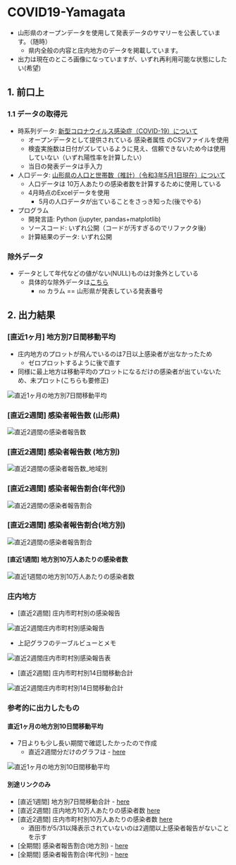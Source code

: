 # COVID19-Yamagata

- 山形県のオープンデータを使用して発表データのサマリーを公表しています。（随時）
   - 県内全般の内容と庄内地方のデータを掲載しています。
- 出力は現在のところ画像になっていますが、いずれ再利用可能な状態にしたい(希望)

## 1. 前口上

### 1.1 データの取得元

- 時系列データ: [新型コロナウイルス感染症（COVID-19）について](https://www.pref.yamagata.jp/090016/bosai/kochibou/kikikanri/covid19/shingata_corona.html)
  - オープンデータとして提供されている 感染者属性 のCSVファイルを使用
  - 検査実施数は日付がズレているように見え、信頼できないため今は使用していない（いずれ陽性率を計算したい）
  - 当日の発表データは手入力
- 人口データ: [山形県の人口と世帯数（推計）（令和3年5月1日現在）について](https://www.pref.yamagata.jp/020052/kensei/shoukai/toukeijouhou/jinkou/jinkm.html)
  - 人口データは 10万人あたりの感染者数を計算するために使用している
  - 4月時点のExcelデータを使用
    - 5月の人口データが出ていることをさっき知った(後でやる)
- プログラム
  - 開発言語: Python (jupyter, pandas+matplotlib)
  - ソースコード: いずれ公開（コードが汚すぎるのでリファクタ後)
  - 計算結果のデータ: いずれ公開

### 除外データ

- データとして年代などの値がない(NULL)ものは対象外としている
  - 具体的な除外データは[こちら](./images/exclusion_data.png)
    - `no` カラム == 山形県が発表している発表番号

## 2. 出力結果

### [直近1ヶ月] 地方別7日間移動平均

- 庄内地方のプロットが飛んでいるのは7日以上感染者が出なかったため
  - ゼロプロットするように後で直す
- 同様に最上地方は移動平均のプロットになるだけの感染者が出ていないため、未プロット(こちらも要修正)

![直近1ヶ月の地方別7日間移動平均](./images/7days_rollingave_patients_1month.png)


### [直近2週間] 感染者報告数 (山形県)

![直近2週間の感染者報告数](./images/recent_2week_patients_bar.png)

### [直近2週間] 感染者報告数 (地方別)

![直近2週間の感染者報告数_地域別](./images/14days_yamagata_patients_byday.png)

### [直近2週間] 感染者報告割合(年代別)

![直近2週間の感染者報告割合](./images/recent_2week_age_pie.png)

### [直近2週間] 感染者報告割合(地方別)

![直近2週間の感染者報告割合](./images/recent_2week_area_pie.png)

####  [直近1週間] 地方別10万人あたりの感染者数

![直近1週間の地方別10万人あたりの感染者数](./images/7days_per_population_1week.png)

### 庄内地方

- [直近2週間] 庄内市町村別の感染報告

![直近2週間庄内市町村別感染報告](./images/14days_shonai_patients_byday.png)

- 上記グラフのテーブルビューとメモ

![直近2週間庄内市町村別感染報告表](./images/14days_shonai_table_view.png)

- [直近2週間] 庄内市町村別14日間移動合計

![直近2週間庄内市町村別14日間移動合計](./images/14days_rollingsum_patients_shonai_area.png)

### 参考的に出力したもの

#### 直近1ヶ月の地方別10日間移動平均

- 7日よりも少し長い期間で確認したかったので作成
  - 直近2週間分だけのグラフは - [here](./images/10days_rollingsum_patients_2week.png)

![直近1ヶ月の地方別10日間移動平均](./images/10days_rollingsum_patients_1month.png)

#### 別途リンクのみ

- [直近1週間] 地方別7日間移動合計 - [here](./images/7days_rollingsum_1week.png)
- [直近2週間] 庄内地方10万人あたりの感染者数 [here](./images/14days_per_population_shonai.png)
- [直近2週間] 庄内市町村別10万人あたりの感染者数 [here](./images/14days_per_population_shonai_area.png)
  - 酒田市が5/31以降表示されていないのは2週間以上感染者報告がないことを示す
- [全期間] 感染者報告割合(地方別) - [here](./images/all_range_area.png)
- [全期間] 感染者報告割合(年代別) - [here](./images/all_range_age.png)